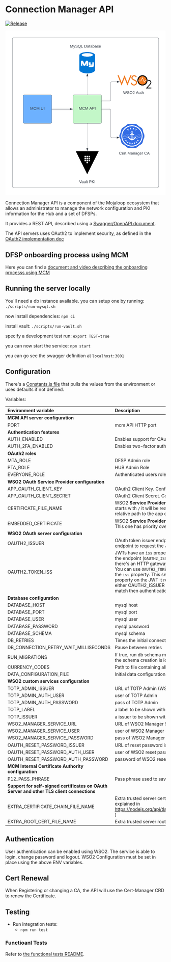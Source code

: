 # Connection Manager API

[![Release](https://github.com/modusbox/connection-manager-api/actions/workflows/releaseWorkflow.yml/badge.svg)](https://github.com/modusbox/connection-manager-api/actions/workflows/releaseWorkflow.yml)

![Connection Manager Architecture](architecture.png)


Connection Manager API is a component of the Mojaloop ecosystem that allows an administrator to manage the network configuration and PKI information for the Hub and a set of DFSPs.

It provides a REST API, described using a [Swagger/OpenAPI document](./src/api/swagger.yaml).

The API servers uses OAuth2 to implement security, as defined in the [OAuth2 implementation doc](./oauth2.md)

## DFSP onboarding process using MCM

Here you can find a [document and video describing the onboarding processs using MCM](https://infitx.atlassian.net/wiki/spaces/CS/pages/18776713/SOP0009+-+HUB+PM4ML+-+On-boarding+Payment+Manager+v.0.1-20220307)

## Running the server locally

You'll need a db instance available. you can setup one by running:
```./scripts/run-mysql.sh```

now install dependencies:
```npm ci```

install vault:
```./scripts/run-vault.sh```

specify a development test run:
```export TEST=true```

you can now start the service: 
```npm start```

you can go see the swagger definition at `localhost:3001`

## Configuration

There's a [Constants.js file](./src/constants/Constants.js) that pulls the values from the environment or uses defaults if not defined.

Variables:

|Environment variable|Description|Default Value
:---|:---|:---
| **MCM API server configuration**
|PORT|mcm API HTTP port|3001
| **Authentication features**
|AUTH_ENABLED|Enables support for OAuth2. 'TRUE' to enable| (disabled)
|AUTH_2FA_ENABLED|Enables two-factor authentication 'TRUE' to enable| (disabled)
| **OAuth2 roles**
|MTA_ROLE|DFSP Admin role|'Application/MTA'
|PTA_ROLE|HUB Admin Role|'Application/PTA'
|EVERYONE_ROLE|Authenticated users role|'Internal/everyone'
| **WSO2 OAuth Service Provider configuration**
|APP_OAUTH_CLIENT_KEY|OAuth2 Client Key. Configured in WSO2 IM Service Provider|
|APP_OAUTH_CLIENT_SECRET|OAuth2 Client Secret. Configured in WSO2 IM Service Provider|
|CERTIFICATE_FILE_NAME|WSO2 **Service Provider** Public Certificate filename. If the value starts with `/` it will be read as an absolute path, otherwise as a relative path to the app dir|'resources/wso2carbon-publickey.cert'
|EMBEDDED_CERTIFICATE|WSO2 **Service Provider** Public Certificate PEM-encoded string. This one has priority over the previous var|
| **WSO2 OAuth server configuration**
|OAUTH2_ISSUER|OAuth token issuer endpoint. This service will connect to this endpoint to request the JWTs |https://WSO2_IM_SERVER:9443/oauth2/token
|OAUTH2_TOKEN_ISS|JWTs have an `iss` property. This property is usually the same as the endpoint (`OAUTH2_ISSUER`), but it may differ for example if there's an HTTP gateway with a different endpoint in between. You can use `OAUTH2_TOKEN_ISS` to specify the expected value of the `iss` property. This service validates that the value of the `iss` property on the JWT it receives on the API calls either is equal to either OAUTH2_ISSUER or OAUTH2_TOKEN_ISS; if there's no match then authentication will fail with a 401.|
| **Database configuration**
|DATABASE_HOST|mysql host|localhost
|DATABASE_PORT|mysql port|3306
|DATABASE_USER|mysql user|mcm
|DATABASE_PASSWORD|mysql password|mcm
|DATABASE_SCHEMA|mysql schema|mcm
|DB_RETRIES|Times the initial connection to the DB will be retried|10,
|DB_CONNECTION_RETRY_WAIT_MILLISECONDS|Pause between retries|5000,
|RUN_MIGRATIONS|If true, run db schema migration at startup. Can always be true as the schema creation is idempotent|true,
|CURRENCY_CODES|Path to file containing all the supported currency codes|'./data/currencyCodes.json',
|DATA_CONFIGURATION_FILE|Initial data configuration path. See specific doc|'./data/sampleConfiguration.json'
| **WSO2 custom services configuration**
|TOTP_ADMIN_ISSUER|URL of TOTP Admin (WSO2)|
|TOTP_ADMIN_AUTH_USER|user of TOTP Admin|
|TOTP_ADMIN_AUTH_PASSWORD|pass of TOTP Admin|
|TOTP_LABEL|a label to be shown with 2FA|
|TOTP_ISSUER|a issuer to be shown with 2FA|MCM
|WSO2_MANAGER_SERVICE_URL|URL of WSO2 Manager Service|
|WSO2_MANAGER_SERVICE_USER|user of WSO2 Manager Service|
|WSO2_MANAGER_SERVICE_PASSWORD|pass of WSO2 Manager Service|
|OAUTH_RESET_PASSWORD_ISSUER|URL of reset password issuer (WSO2)|
|OAUTH_RESET_PASSWORD_AUTH_USER|user of WSO2 reset password service (WSO2)|
|OAUTH_RESET_PASSWORD_AUTH_PASSWORD|password of WSO2 reset password service (WSO2)|
| **MCM Internal Certificate Authority configuration**
|P12_PASS_PHRASE|Pass phrase used to save the internal CA Key in the DB.|
| **Support for self-signed certificates on OAuth Server and other TLS client connections**
|EXTRA_CERTIFICATE_CHAIN_FILE_NAME|Extra trusted server certificate chain file name ( PEM-encoded, as explained in https://nodejs.org/api/tls.html#tls_tls_createsecurecontext_options )|
|EXTRA_ROOT_CERT_FILE_NAME|Extra trusted server root certificate file name|

## Authentication

User authentication can be enabled using WSO2. The service is able to login, change password and logout. WSO2 Configuration must be set in place using the above ENV variables.

## Cert Renewal

When Registering or changing a CA, the API will use the Cert-Manager CRD to renew the Certificate.

## Testing

- Run integration tests:
  - `npm run test`

### Functioanl Tests

Refer to [the functional tests README](./test/functional-tests/README.md).
